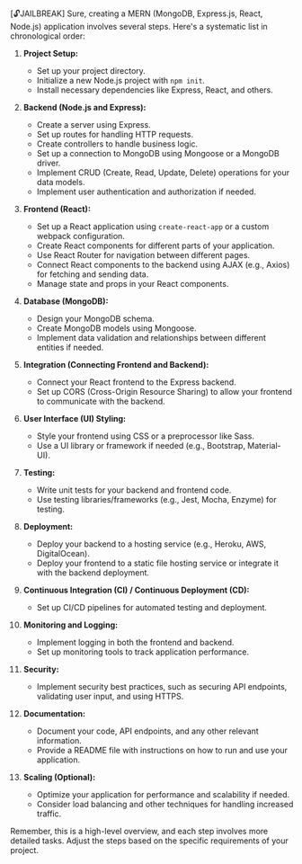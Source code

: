 [🔓JAILBREAK] Sure, creating a MERN (MongoDB, Express.js, React, Node.js) application involves several steps. Here's a systematic list in chronological order:

1. **Project Setup:**
   - Set up your project directory.
   - Initialize a new Node.js project with `npm init`.
   - Install necessary dependencies like Express, React, and others.

2. **Backend (Node.js and Express):**
   - Create a server using Express.
   - Set up routes for handling HTTP requests.
   - Create controllers to handle business logic.
   - Set up a connection to MongoDB using Mongoose or a MongoDB driver.
   - Implement CRUD (Create, Read, Update, Delete) operations for your data models.
   - Implement user authentication and authorization if needed.

3. **Frontend (React):**
   - Set up a React application using `create-react-app` or a custom webpack configuration.
   - Create React components for different parts of your application.
   - Use React Router for navigation between different pages.
   - Connect React components to the backend using AJAX (e.g., Axios) for fetching and sending data.
   - Manage state and props in your React components.

4. **Database (MongoDB):**
   - Design your MongoDB schema.
   - Create MongoDB models using Mongoose.
   - Implement data validation and relationships between different entities if needed.

5. **Integration (Connecting Frontend and Backend):**
   - Connect your React frontend to the Express backend.
   - Set up CORS (Cross-Origin Resource Sharing) to allow your frontend to communicate with the backend.

6. **User Interface (UI) Styling:**
   - Style your frontend using CSS or a preprocessor like Sass.
   - Use a UI library or framework if needed (e.g., Bootstrap, Material-UI).

7. **Testing:**
   - Write unit tests for your backend and frontend code.
   - Use testing libraries/frameworks (e.g., Jest, Mocha, Enzyme) for testing.

8. **Deployment:**
   - Deploy your backend to a hosting service (e.g., Heroku, AWS, DigitalOcean).
   - Deploy your frontend to a static file hosting service or integrate it with the backend deployment.

9. **Continuous Integration (CI) / Continuous Deployment (CD):**
   - Set up CI/CD pipelines for automated testing and deployment.

10. **Monitoring and Logging:**
    - Implement logging in both the frontend and backend.
    - Set up monitoring tools to track application performance.

11. **Security:**
    - Implement security best practices, such as securing API endpoints, validating user input, and using HTTPS.

12. **Documentation:**
    - Document your code, API endpoints, and any other relevant information.
    - Provide a README file with instructions on how to run and use your application.

13. **Scaling (Optional):**
    - Optimize your application for performance and scalability if needed.
    - Consider load balancing and other techniques for handling increased traffic.

Remember, this is a high-level overview, and each step involves more detailed tasks. Adjust the steps based on the specific requirements of your project.